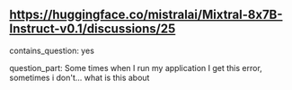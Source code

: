 ## https://huggingface.co/mistralai/Mixtral-8x7B-Instruct-v0.1/discussions/25

contains_question: yes

question_part: Some times when I run my application I get this error, sometimes i don't... what is this about